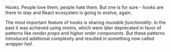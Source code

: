 Hooks. People love them, people hate them. But one is for sure - hooks are there to stay and React ecosystem is going to evolve, again.

The most important feature of hooks is sharing _reusable functionality_. In the past it was achieved using _mixins_, which were later deprecated in favor of patterns like _render props_ and _higher order components_. But these patterns introduced additional complexity and resulted in something now called _wrapper hell_.